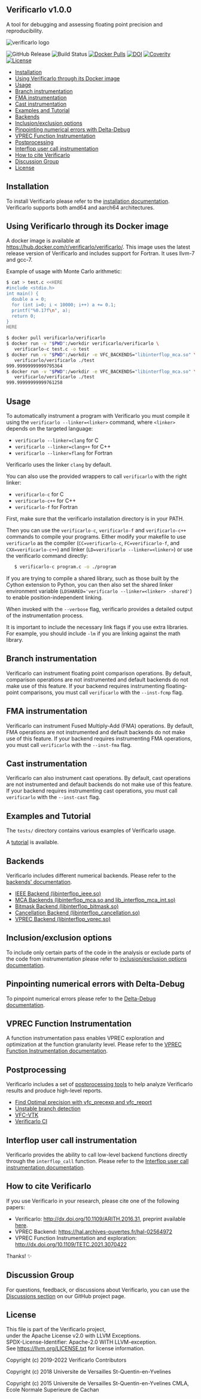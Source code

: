 ## Verificarlo v1.0.0

A tool for debugging and assessing floating point precision and reproducibility.

![verificarlo logo](https://avatars1.githubusercontent.com/u/12033642)

![GitHub Release](https://img.shields.io/github/v/release/verificarlo/verificarlo)
![Build Status](https://github.com/verificarlo/verificarlo/workflows/test-docker/badge.svg?branch=master)
[![Docker Pulls](https://img.shields.io/docker/pulls/verificarlo/verificarlo)](https://hub.docker.com/r/verificarlo/verificarlo)
[![DOI](https://zenodo.org/badge/34260221.svg)](https://zenodo.org/badge/latestdoi/34260221)
[![Coverity](https://scan.coverity.com/projects/19956/badge.svg)](https://scan.coverity.com/projects/verificarlo-verificarlo)
[![License](https://img.shields.io/badge/License-Apache_2.0-blue.svg)](https://releases.llvm.org/13.0.0/LICENSE.TXT)


- [Installation](#installation)
- [Using Verificarlo through its Docker image](#using-verificarlo-through-its-docker-image)
- [Usage](#usage)
- [Branch instrumentation](#branch-instrumentation)
- [FMA instrumentation](#fma-instrumentation)
- [Cast instrumentation](#cast-instrumentation)
- [Examples and Tutorial](#examples-and-tutorial)
- [Backends](#backends)
- [Inclusion/exclusion options](#inclusionexclusion-options)
- [Pinpointing numerical errors with Delta-Debug](#pinpointing-numerical-errors-with-delta-debug)
- [VPREC Function Instrumentation](#vprec-function-instrumentation)
- [Postprocessing](#postprocessing)
- [Interflop user call instrumentation](#interflop-user-call-instrumentation)
- [How to cite Verificarlo](#how-to-cite-verificarlo)
- [Discussion Group](#discussion-group)
- [License](#license)


## Installation

To install Verificarlo please refer to the [installation documentation](doc/01-Install.md). Verificarlo supports both amd64 and aarch64 architectures.

## Using Verificarlo through its Docker image

A docker image is available at https://hub.docker.com/r/verificarlo/verificarlo/.
This image uses the latest release version of Verificarlo and includes
support for Fortran. It uses llvm-7 and gcc-7.

Example of usage with Monte Carlo arithmetic:

```bash
$ cat > test.c <<HERE
#include <stdio.h>
int main() {
  double a = 0;
  for (int i=0; i < 10000; i++) a += 0.1;
  printf("%0.17f\n", a);
  return 0;
}
HERE

$ docker pull verificarlo/verificarlo
$ docker run -v "$PWD":/workdir verificarlo/verificarlo \
   verificarlo-c test.c -o test
$ docker run -v "$PWD":/workdir -e VFC_BACKENDS="libinterflop_mca.so" \
   verificarlo/verificarlo ./test
999.99999999999795364
$ docker run -v "$PWD":/workdir -e VFC_BACKENDS="libinterflop_mca.so" \
   verificarlo/verificarlo ./test
999.99999999999761258
```

## Usage

To automatically instrument a program with Verificarlo you must compile it using
the `verificarlo --linker=<linker>` command, where `<linker>` depends on the targeted language:


* `verificarlo --linker=clang`   for C
* `verificarlo --linker=clang++` for C++
* `verificarlo --linker=flang`   for Fortran

Verificarlo uses the linker `clang` by default.

You can also use the provided wrappers to call `verificarlo` with the right linker:

* `verificarlo-c` for C
* `verificarlo-c++` for C++
* `verificarlo-f` for Fortran

First, make sure that the verificarlo installation
directory is in your PATH.

Then you can use the `verificarlo-c`, `verificarlo-f` and `verificarlo-c++` commands to compile your programs.
Either modify your makefile to use `verificarlo` as the compiler (`CC=verificarlo-c`,
`FC=verificarlo-f`, and `CXX=verificarlo-c++`) and linker (`LD=verificarlo --linker=<linker>`) or use the verificarlo command
directly:

```bash
   $ verificarlo-c program.c -o ./program
```

If you are trying to compile a shared library, such as those built by the Cython
extension to Python, you can then also set the shared linker environment variable
(`LDSHARED='verificarlo --linker=<linker> -shared'`) to enable position-independent linking.

When invoked with the `--verbose` flag, verificarlo provides a detailed output of
the instrumentation process.

It is important to include the necessary link flags if you use extra libraries.
For example, you should include `-lm` if you are linking against the math
library.

## Branch instrumentation

Verificarlo can instrument floating point comparison operations. By default,
comparison operations are not instrumented and default backends do not make use of
this feature. If your backend requires instrumenting floating-point comparisons, you
must call `verificarlo` with the `--inst-fcmp` flag.

## FMA instrumentation

Verificarlo can instrument Fused Multiply-Add (FMA) operations. By default, FMA operations are not instrumented and default backends do not make use of this feature. If your backend requires instrumenting FMA operations, you must call `verificarlo` with the `--inst-fma` flag.

## Cast instrumentation

Verificarlo can also instrument cast operations. By default, cast operations are not instrumented and default backends do not make use of this feature. If your backend requires instrumenting cast operations, you must call `verificarlo` with the `--inst-cast` flag.

## Examples and Tutorial

The `tests/` directory contains various examples of Verificarlo usage.

A [tutorial](https://github.com/verificarlo/verificarlo/wiki/Tutorials) is available.

## Backends

Verificarlo includes different numerical backends. Please refer to the [backends' documentation](doc/02-Backends.md).

  * [IEEE Backend (libinterflop_ieee.so)](doc/02-Backends.md#ieee-backend-libinterflop_ieeeso)
  * [MCA Backends (libinterflop_mca.so and lib_interflop_mca_int.so)](doc/02-Backends.md#mca-backends)
  * [Bitmask Backend (libinterflop_bitmask.so)](doc/02-Backends.md#bitmask-backend-libinterflop_bitmaskso)
  * [Cancellation Backend (libinterflop_cancellation.so)](doc/02-Backends.md#cancellation-backend-libinterflop_cancellationso)
  * [VPREC Backend (libinterflop_vprec.so)](doc/02-Backends.md#vprec-backend-libinterflop_vprecso)

## Inclusion/exclusion options
To include only certain parts of the code in the analysis or exclude parts of
the code from instrumentation please refer to [inclusion/exclusion options documentation](doc/03-inclusion-exclusion.md).


## Pinpointing numerical errors with Delta-Debug

To pinpoint numerical errors please refer to the [Delta-Debug documentation](doc/04-DeltaDebug.md).

## VPREC Function Instrumentation

A function instrumentation pass enables VPREC exploration and optimization at
the function granularity level. Please refer to the [VPREC Function Instrumentation documentation](doc/05-VPREC-function-instrumentation.md).

## Postprocessing

Verificarlo includes a set of [postprocessing tools](doc/06-Postprocessing.md) to help analyze Verificarlo results and produce high-level reports.

  * [Find Optimal precision with vfc_precexp and vfc_report](doc/06-Postprocessing.md#find-optimal-precision-with-vfc_precexp-and-vfc_report)
  * [Unstable branch detection](doc/06-Postprocessing.md#unstable-branch-detection)
  * [VFC-VTK](doc/06-Postprocessing.md#vfc-vtk)
  * [Verificarlo CI](doc/06-Postprocessing.md#verificarlo-ci)

## Interflop user call instrumentation

Verificarlo provides the ability to call low-level backend functions directly through 
the `interflop_call` function. Please refer to the [Interflop user call instrumentation documentation](doc/07-Interflop-usercall-instrumentation.md).

## How to cite Verificarlo

If you use Verificarlo in your research, please cite one of the following papers:

- Verificarlo: http://dx.doi.org/10.1109/ARITH.2016.31, preprint available [here](https://hal.archives-ouvertes.fr/hal-01192668/file/verificarlo-preprint.pdf).
- VPREC Backend: https://hal.archives-ouvertes.fr/hal-02564972
- VPREC Function Instrumentation and exploration: http://dx.doi.org/10.1109/TETC.2021.3070422

Thanks! :sparkles:

## Discussion Group

For questions, feedback, or discussions about Verificarlo, you can use the [Discussions section](https://github.com/verificarlo/verificarlo/discussions) on our GitHub project page.

## License
This file is part of the Verificarlo project,                        
under the Apache License v2.0 with LLVM Exceptions.                 
SPDX-License-Identifier: Apache-2.0 WITH LLVM-exception.             
See https://llvm.org/LICENSE.txt for license information.            

Copyright (c) 2019-2022
   Verificarlo Contributors

Copyright (c) 2018
   Universite de Versailles St-Quentin-en-Yvelines

Copyright (c) 2015
   Universite de Versailles St-Quentin-en-Yvelines
   CMLA, Ecole Normale Superieure de Cachan
